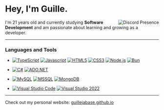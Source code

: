 # Hey, I'm Guille.

<a href="https://discord.com/users/356461130560045067" target="_blank">
	<img align="right" alt="Discord Presence" src="https://lanyard.cnrad.dev/api/356461130560045067?theme=dark&bg=2b2d31&showDisplayName=true&animated=false">
</a>

I'm 21 years old and currently studying **Software Development** and am passionate about learning and growing as a developer.

---

### Languages and Tools

- [![TypeScript](https://shields.io/badge/TypeScript-3178C6?style=for-the-badge)](https://www.typescriptlang.org/)
  [![Javascript](https://shields.io/badge/JavaScript-F7DF1E?style=for-the-badge)](https://www.javascript.com/)
  [![HTML5](https://shields.io/badge/HTML5-E34F26?style=for-the-badge)](https://html.com/)
  [![CSS3](https://shields.io/badge/CSS3-1572B6?style=for-the-badge)](https://css-tricks.com/)
  [![Node.js](https://shields.io/badge/Node.js-339933?style=for-the-badge)](https://nodejs.org/en/)
  [![Bun](https://shields.io/badge/Bun-000000?style=for-the-badge)](https://bun.sh/)

- [![C#](https://shields.io/badge/C%23-7453DE?style=for-the-badge)](https://dotnet.microsoft.com/es-es/languages/csharp)
  [![ADO.NET](https://shields.io/badge/ADO.NET-512BD4?style=for-the-badge)](https://learn.microsoft.com/es-es/dotnet/framework/data/adonet/)

- [![MySQL](https://shields.io/badge/MYSQL-4479A1?style=for-the-badge)](https://www.mysql.com/)
  [![MSSQL](https://shields.io/badge/MSSQL-CC2927?style=for-the-badge)](https://www.microsoft.com/es-es/sql-server/sql-server-downloads)
  [![MongoDB](https://shields.io/badge/MongoDB-47A248?style=for-the-badge)](https://www.mongodb.com/es)

- [![Visual Studio Code](https://shields.io/badge/Visual%20Studio%20Code-007ACC?style=for-the-badge)](https://code.visualstudio.com/)
  [![Visual Studio 2022](https://shields.io/badge/Visual%20Studio%202022-5C2D91?style=for-the-badge)](https://www.mongodb.com/es)

---

Check out my personal website: [guillejabase.github.io](https://guillejabase.github.io)
